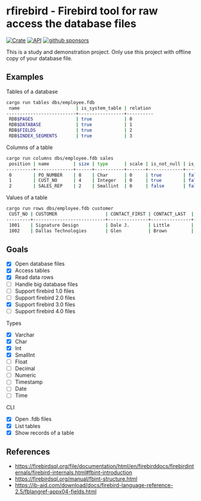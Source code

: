 # rfirebird - Firebird tool for raw access the database files

[![Crate](https://img.shields.io/crates/v/rfirebird.svg)](https://crates.io/crates/rfirebird)
[![API](https://docs.rs/rfirebird/badge.svg)](https://docs.rs/rfirebird)
[![github sponsors](https://img.shields.io/github/sponsors/fernandobatels)](https://github.com/sponsors/fernandobatels)

This is a study and demonstration project. Only use this project with offline copy of your database file.

## Examples

Tables of a database
``` bash
cargo run tables dbs/employee.fdb
 name                     | is_system_table | relation
--------------------------+-----------------+----------
 RDB$PAGES                | true            | 0
 RDB$DATABASE             | true            | 1
 RDB$FIELDS               | true            | 2
 RDB$INDEX_SEGMENTS       | true            | 3
```

Columns of a table
``` bash
cargo run columns dbs/employee.fdb sales
 position | name         | size | type      | scale | is_not_null | is_computed
----------+--------------+------+-----------+-------+-------------+-------------
 0        | PO_NUMBER    | 8    | Char      | 0     | true        | false
 1        | CUST_NO      | 4    | Integer   | 0     | true        | false
 2        | SALES_REP    | 2    | Smallint  | 0     | false       | false
```

Values of a table
``` bash
cargo run rows dbs/employee.fdb customer
 CUST_NO | CUSTOMER                  | CONTACT_FIRST | CONTACT_LAST  | PHONE_NO        | ADDRESS_LINE1               | ADDRESS_LINE2 | CITY              | STATE_PROVINCE | COUNTRY     | POSTAL_CODE | ON_HOLD
---------+---------------------------+---------------+---------------+-----------------+-----------------------------+---------------+-------------------+----------------+-------------+-------------+---------
 1001    | Signature Design          | Dale J.       | Little        | (619) 530-2710  | 15500 Pacific Heights Blvd. |               | San Diego         | CA             | USA         | 92121       |
 1002    | Dallas Technologies       | Glen          | Brown         | (214) 960-2233  | P. O. Box 47000             |               | Dallas            | TX             | USA         | 75205       | *
```

## Goals

- [x] Open database files
- [x] Access tables
- [x] Read data rows
- [ ] Handle big database files
- [ ] Support firebird 1.0 files
- [ ] Support firebird 2.0 files
- [x] Support firebird 3.0 files
- [ ] Support firebird 4.0 files

Types
- [x] Varchar
- [x] Char
- [x] Int
- [x] SmallInt
- [ ] Float
- [ ] Decimal
- [ ] Numeric
- [ ] Timestamp
- [ ] Date
- [ ] Time

CLI
- [x] Open .fdb files
- [x] List tables
- [x] Show records of a table

## References

- https://firebirdsql.org/file/documentation/html/en/firebirddocs/firebirdinternals/firebird-internals.html#fbint-introduction
- https://firebirdsql.org/manual/fbint-structure.html
- https://ib-aid.com/download/docs/firebird-language-reference-2.5/fblangref-appx04-fields.html
